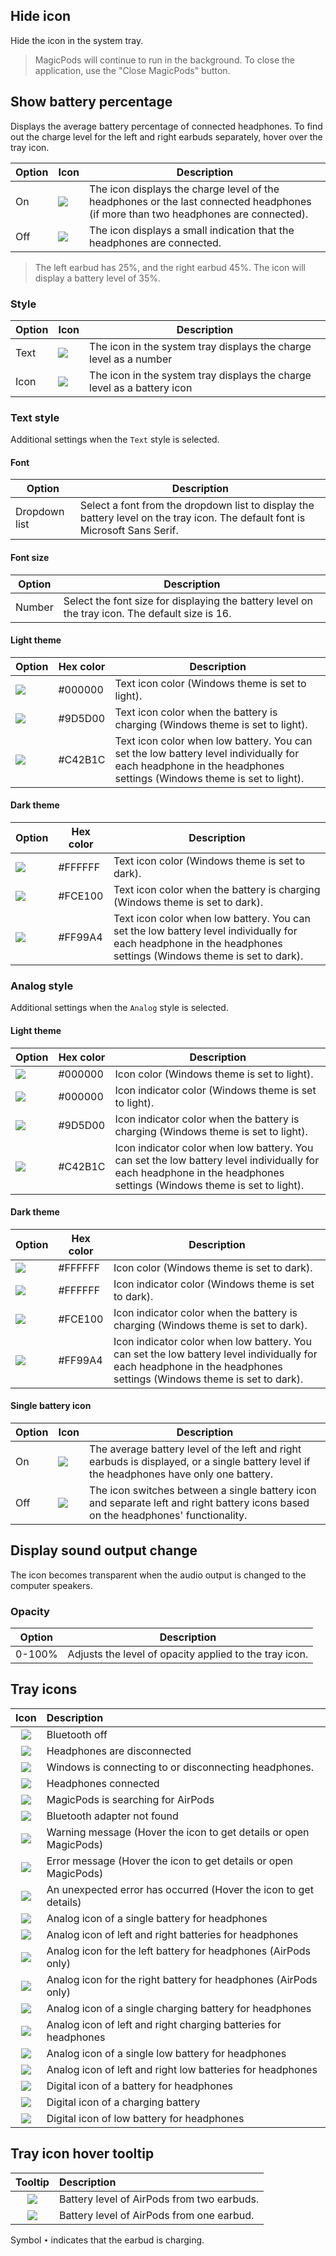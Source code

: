## Hide icon

Hide the icon in the system tray.

> MagicPods will continue to run in the background. To close the application, use the "Close MagicPods" button.


## Show battery percentage

Displays the average battery percentage of connected headphones. To find out the charge level for the left and right earbuds separately, hover over the tray icon.

| Option | Icon                                            | Description                                                                                                                        |
| ------ | ----------------------------------------------- | ---------------------------------------------------------------------------------------------------------------------------------- |
| On     | ![](media/trayicons/AnalogSingleBattery100.png) | The icon displays the charge level of the headphones or the last connected headphones (if more than two headphones are connected). |
| Off    | ![](media/trayicons/Connected.png)              | The icon displays a small indication that the headphones are connected.                                                            |

> The left earbud has 25%, and the right earbud 45%. The icon will display a battery level of 35%.

### Style

| Option | Icon                                            | Description                                                             |
| ------ | ----------------------------------------------- | ----------------------------------------------------------------------- |
| Text   | ![](media/trayicons/DigitalBattery.png)         | The icon in the system tray displays the charge level as a number       |
| Icon   | ![](media/trayicons/AnalogSingleBattery100.png) | The icon in the system tray displays the charge level as a battery icon |

### Text style

Additional settings when the `Text` style is selected.

#### Font

| Option        | Description                                                                                                                   |
| ------------- | ----------------------------------------------------------------------------------------------------------------------------- |
| Dropdown list | Select a font from the dropdown list to display the battery level on the tray icon. The default font is Microsoft Sans Serif. |

#### Font size

| Option | Description                                                                                     |
| ------ | ----------------------------------------------------------------------------------------------- |
| Number | Select the font size for displaying the battery level on the tray icon. The default size is 16. |

#### Light theme

| Option                                       | Hex color | Description                                                                                                                                                     |
| -------------------------------------------- | --------- | --------------------------------------------------------------------------------------------------------------------------------------------------------------- |
| ![](media/trayicons/IconColorMainLight.png)   | #000000   | Text icon color (Windows theme is set to light).                                                                                                                |
| ![](media/trayicons/IconColorChargeLight.png) | #9D5D00   | Text icon color when the battery is charging (Windows theme is set to light).                                                                                   |
| ![](media/trayicons/IconColorLowLight.png)    | #C42B1C   | Text icon color when low battery. You can set the low battery level individually for each headphone in the headphones settings (Windows theme is set to light). |


#### Dark theme

| Option                                       | Hex color | Description                                                                                                                                                    |
| -------------------------------------------- | --------- | -------------------------------------------------------------------------------------------------------------------------------------------------------------- |
| ![](media/trayicons/IconColorMainDark.png)   | #FFFFFF   | Text icon color (Windows theme is set to dark).                                                                                                                |
| ![](media/trayicons/IconColorChargeDark.png) | #FCE100   | Text icon color when the battery is charging (Windows theme is set to dark).                                                                                   |
| ![](media/trayicons/IconColorLowDark.png)    | #FF99A4   | Text icon color when low battery. You can set the low battery level individually for each headphone in the headphones settings (Windows theme is set to dark). |

### Analog style

Additional settings when the `Analog` style is selected.

#### Light theme

| Option                                        | Hex color | Description                                                                                                                                                          |
| --------------------------------------------- | --------- | -------------------------------------------------------------------------------------------------------------------------------------------------------------------- |
| ![](media/trayicons/IconColorMainLight.png)   | #000000   | Icon color (Windows theme is set to light).                                                                                                                          |
| ![](media/trayicons/IconColorMainLight.png)   | #000000   | Icon indicator color (Windows theme is set to light).                                                                                                                |
| ![](media/trayicons/IconColorChargeLight.png) | #9D5D00   | Icon indicator color when the battery is charging (Windows theme is set to light).                                                                                   |
| ![](media/trayicons/IconColorLowLight.png)    | #C42B1C   | Icon indicator color when low battery. You can set the low battery level individually for each headphone in the headphones settings (Windows theme is set to light). |

#### Dark theme

| Option                                        | Hex color | Description                                                                                                                                                         |
| --------------------------------------------- | --------- | ------------------------------------------------------------------------------------------------------------------------------------------------------------------- |
| ![](media/trayicons/IconColorMainDark.png)   | #FFFFFF   | Icon color (Windows theme is set to dark).                                                                                                                          |
| ![](media/trayicons/IconColorMainDark.png)   | #FFFFFF   | Icon indicator color (Windows theme is set to dark).                                                                                                                |
| ![](media/trayicons/IconColorChargeDark.png) | #FCE100   | Icon indicator color when the battery is charging (Windows theme is set to dark).                                                                                   |
| ![](media/trayicons/IconColorLowDark.png)    | #FF99A4   | Icon indicator color when low battery. You can set the low battery level individually for each headphone in the headphones settings (Windows theme is set to dark). |


#### Single battery icon

| Option | Icon                                            | Description                                                                                                                              |
| ------ | ----------------------------------------------- | ---------------------------------------------------------------------------------------------------------------------------------------- |
| On     | ![](media/trayicons/AnalogSingleBattery100.png) | The average battery level of the left and right earbuds is displayed, or a single battery level if the headphones have only one battery. |
| Off    | ![](media/trayicons/AnalogLRBattery100.png)     | The icon switches between a single battery icon and separate left and right battery icons based on the headphones' functionality.        |


## Display sound output change

The icon becomes transparent when the audio output is changed to the computer speakers. 

### Opacity
| Option | Description                                            |
| ------ | ------------------------------------------------------ |
| 0-100% | Adjusts the level of opacity applied to the tray icon. |


## Tray icons

Icon | Description
:-: | :-- 
![](media/trayicons/BluetoothOff.png) | Bluetooth off
![](media/trayicons/Default.png) | Headphones are disconnected
![](media/trayicons/Connecting.png) | Windows is connecting to or disconnecting headphones.
![](media/trayicons/Connected.png) | Headphones connected 
![](media/trayicons/Searching.png) | MagicPods is searching for AirPods
![](media/trayicons/BtAdapterNotFound.png) | Bluetooth adapter not found
![](media/trayicons/Warning.png) | Warning message (Hover the icon to get details or open MagicPods)
![](media/trayicons/Error.png) | Error message (Hover the icon to get details or open MagicPods)
![](media/trayicons/UnexpectedError.png) | An unexpected error has occurred (Hover the icon to get details)
![](media/trayicons/AnalogSingleBattery100.png) | Analog icon of a single battery for headphones
![](media/trayicons/AnalogLRBattery100.png) | Analog icon of left and right batteries for headphones
![](media/trayicons/AnalogLBattery100.png) | Analog icon for the left battery for headphones (AirPods only)
![](media/trayicons/AnalogRBattery100.png) | Analog icon for the right battery for headphones (AirPods only)
![](media/trayicons/AnalogSingleBatteryCharge.png) | Analog icon of a single charging battery for headphones
![](media/trayicons/AnalogLRBatteryCharge.png) | Analog icon of left and right charging batteries for headphones
![](media/trayicons/AnalogSingleBatteryLow.png) | Analog icon of a single low battery for headphones
![](media/trayicons/AnalogRLBatteryLow.png) | Analog icon of left and right low batteries for headphones
![](media/trayicons/DigitalBattery.png) | Digital icon of a battery for headphones
![](media/trayicons/DigitalBatteryCharge.png) | Digital icon of a charging battery
![](media/trayicons/DigitalBatteryLow.png) | Digital icon of low battery for headphones

## Tray icon hover tooltip

Tooltip | Description
:-: | :-- 
![](media/traytooltip/TooltipTwoEarbuds.png) | Battery level of AirPods from two earbuds.
![](media/traytooltip/TooltipOneEarbuds.png) | Battery level of AirPods from one earbud.

Symbol `•` indicates that the earbud is charging.